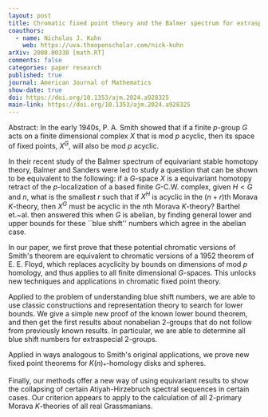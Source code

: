 ```yaml
---
layout: post
title: Chromatic fixed point theory and the Balmer spectrum for extraspecial 2-groups.
coauthors: 
  - name: Nicholas J. Kuhn
    web: https://uva.theopenscholar.com/nick-kuhn
arXiv: 2008.00330 [math.RT]
comments: false
categories: paper research
published: true
journal: American Journal of Mathematics
show-date: true
doi: https://doi.org/10.1353/ajm.2024.a928325
main-link: https://doi.org/10.1353/ajm.2024.a928325
---
```




Abstract: In the early 1940s, P. A. Smith showed that if a finite $p$-group $G$ acts on a finite dimensional complex $X$ that is mod $p$ acyclic, then its space of fixed points, $X^G$, will also be mod $p$ acyclic.

In their recent study of the Balmer spectrum of equivariant stable homotopy theory, Balmer and Sanders were led to study a question that can be shown to be equivalent to the following: if a $G$-space $X$ is a equivariant homotopy retract of the $p$-localization of a based finite $G$-C.W. complex, given $H<G$ and $n$, what is the smallest $r$ such that if $X^H$ is acyclic in the $(n+r)$th Morava $K$-theory, then $X^G$ must be acyclic in the $n$th Morava $K$-theory? Barthel et.~al. then answered this when $G$ is abelian, by finding general lower and upper bounds for these ``blue shift'' numbers which agree in the abelian case.

In our paper, we first prove that these potential chromatic versions of Smith's theorem are equivalent to chromatic versions of a 1952 theorem of E. E. Floyd, which replaces acyclicity by bounds on dimensions of mod $p$ homology, and thus applies to all finite dimensional $G$-spaces. This unlocks new techniques and applications in chromatic fixed point theory.

Applied to the problem of understanding blue shift numbers, we are able to use classic constructions and representation theory to search for lower bounds. We give a simple new proof of the known lower bound theorem, and then get the first results about nonabelian 2-groups that do not follow from previously known results. In particular, we are able to determine all blue shift numbers for extraspecial 2-groups.

Applied in ways analogous to Smith's original applications, we prove new fixed point theorems for $K(n)_*$-homology disks and spheres.

Finally, our methods offer a new way of using equivariant results to show the collapsing of certain Atiyah-Hirzebruch spectral sequences in certain cases. Our criterion appears to apply to the calculation of all 2-primary Morava $K$-theories of all real Grassmanians.